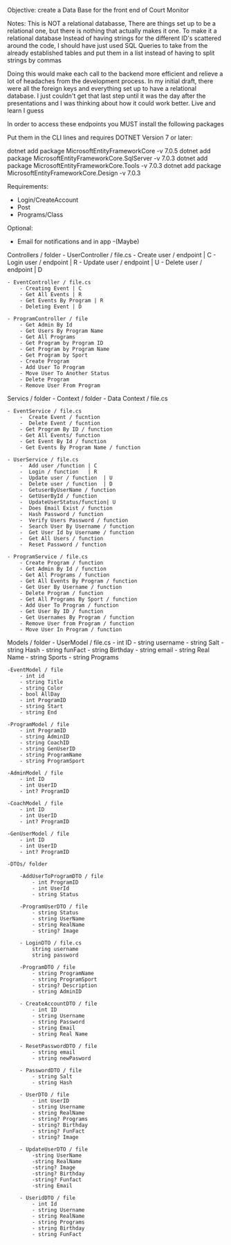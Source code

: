Objective: create a Data Base for the front end of Court Monitor

Notes: This is NOT a relational databasse, There are things set up to be a relational one, but there is nothing that actually makes it one. To make it a relational database
Instead of having strings for the different ID's scattered around the code, I should have just used SQL Queries to take from the already established tables and put them in a list instead of having to split strings by commas

Doing this would make each call to the backend more efficient and relieve a lot of headaches from the development process. In my initial draft, there were all the foreign keys and everything set up to have a relational database.
I just couldn't get that last step until it was the day after the presentations and I was thinking about how it could work better. Live and learn I guess

In order to access these endpoints you MUST install the following packages

Put them in the CLI lines and requires DOTNET Version 7 or later:

dotnet add package MicrosoftEntityFrameworkCore -v 7.0.5
dotnet add package MicrosoftEntityFrameworkCore.SqlServer -v 7.0.3 
dotnet add package MicrosoftEntityFrameworkCore.Tools -v 7.0.3
dotnet add package MicrosoftEntityFrameworkCore.Design -v 7.0.3

Requirements:

- Login/CreateAccount 
- Post 
- Programs/Class 

Optional:
- Email for notifications and in app -(Maybe)

Controllers / folder 
    - UserController / file.cs 
        - Create user / endpoint | C 
        - Login user / endpoint | R 
        - Update user / endpoint | U 
        - Delete user / endpoint | D

    - EventController / file.cs
        - Creating Event | C
        - Get All Events | R
        - Get Events By Program | R
        - Deleting Event | D
    
    - ProgramController / file
        - Get Admin By Id
        - Get Users By Program Name
        - Get All Programs
        - Get Program by Program ID
        - Get Program by Program Name
        - Get Program by Sport
        - Create Program
        - Add User To Program
        - Move User To Another Status
        - Delete Program
        - Remove User From Program

Servics / folder
    - Context / folder
        - Data Context / file.cs

    - EventService / file.cs
        -  Create Event / fucntion
        -  Delete Event / fucntion
        - Get Program By ID / function
        - Get All Events/ function
        - Get Event By Id / function
        - Get Events By Program Name / function

    - UserService / file.cs
        -  Add user /function | C
        -  Login / function   | R
        -  Update user / function  | U 
        -  Delete user / function  | D
        -  GetuserByUserName / function
        -  GetUserById / function
        -  UpdateUserStatus/function| U
        -  Does Email Exist / function
        -  Hash Password / function
        -  Verify Users Password / function
        -  Search User By Username / function
        -  Get User Id by Username / function
        -  Get All Users / function
        -  Reset Password / function

    - ProgramService / file.cs
        - Create Program / function
        - Get Admin By Id / function
        - Get All Programs / function
        - Get All Events By Program / function
        - Get User By Username / function
        - Delete Program / function
        - Get All Programs By Sport / function
        - Add User To Program / function
        - Get User By ID / function
        - Get Usernames By Program / function
        - Remove User from Program / function
        - Move User In Program / function

Models / folder
    - UserModel / file.cs
        - int    ID
        - string username
        - string Salt
        - string Hash
        - string funFact
        - string Birthday
        - string email
        - string Real Name
        - string Sports
        - string Programs

    -EventModel / file
        - int id
        - string Title
        - string Color
        - bool AllDay
        - int ProgramID
        - string Start
        - string End
    
    -ProgramModel / file
        - int ProgramID 
        - string AdminID 
        - string CoachID 
        - string GenUserID 
        - string ProgramName 
        - string ProgramSport 

    -AdminModel / file
        - int ID
        - int UserID
        - int? ProgramID

    -CoachModel / file
        - int ID
        - int UserID
        - int? ProgramID

    -GenUserModel / file
        - int ID
        - int UserID
        - int? ProgramID

    -DTOs/ folder

        -AddUserToProgramDTO / file
            - int ProgramID
            - int UserId
            - string Status
        
        -ProgramUserDTO / file
            - string Status
            - string UserName
            - string RealName
            - string? Image

        - LoginDTO / file.cs
            string username
            string password

        -ProgramDTO / file
            - string ProgramName
            - string ProgramSport
            - string? Description
            - string AdminID

        - CreateAccountDTO / file
            - int ID 
            - string Username
            - string Password
            - string Email
            - string Real Name

        - ResetPasswordDTO / file
            - string email
            - string newPasword 

        - PasswordDTO / file
            - string Salt
            - string Hash
        
        - UserDTO / file
            - int UserID
            - string Username 
            - string RealName 
            - string? Programs 
            - string? Birthday 
            - string? FunFact 
            - string? Image

        - UpdateUserDTO / file
            -string UserName
            -string RealName
            -string? Image
            -string? Birthday
            -string? Funfact
            -string Email
        
        - UseridDTO / file
            - int Id
            - string Username
            - string RealName
            - string Programs
            - string Birthday
            - string FunFact


